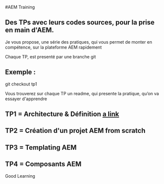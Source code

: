 #AEM Training 

Des TPs avec leurs codes sources, pour la prise en main d'AEM.
------------------

Je vous propose, une série des pratiques, qui vous permet de monter en compétence, sur la plateforme AEM rapidement 

Chaque TP, est presenté par une branche git 

Exemple :
---------
git checkout tp1

Vous trouverez sur chaque TP un readme, qui presente la pratique, qu’on va essayer d'apprendre 


TP1 = Architecture & Définition 
[a link](https://github.com/user/repo/blob/branch/other_file.md)
-------------------------------
TP2 = Création d'un projet AEM from scratch
------------------------------
TP3 = Templating AEM
--------------------
TP4 = Composants AEM
--------------------
Good Learning 
